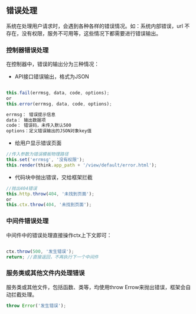 ## 错误处理

系统在处理用户请求时，会遇到各种各样的错误情况。如：系统内部错误，url 不存在，没有权限，服务不可用等，这些情况下都需要进行错误输出。

### 控制器错误处理

在控制器中，错误的输出分为三种情况：

* API接口错误输出，格式为JSON

```js

this.fail(errmsg, data, code, options);
or
this.error(errmsg, data, code, options);

errmsg： 错误提示信息
data： 输出数据项
code： 错误码，未传入默认500
options：定义错误输出的JSON对象key值
```

* 给用户显示错误页面

```js
//传入参数为错误模板物理路径
this.set('errmsg', '没有权限');
this.render(think.app_path + '/view/default/error.html');
```

* 代码块中抛出错误，交给框架拦截

```js
//抛出404错误
this.http.throw(404, '未找到页面');
or
this.ctx.throw(404, '未找到页面');
```

### 中间件错误处理

中间件中的错误处理直接操作ctx上下文即可：

```js

ctx.throw(500, '发生错误');
return; //直接返回，不再执行下一个中间件
```

### 服务类或其他文件内处理错误
服务类或其他文件，包括函数、类等，均使用throw Errow来抛出错误，框架会自动拦截处理。

```js
throw Error('发生错误');
```
